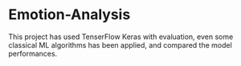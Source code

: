 # Emotion-Analysis
This project has used TenserFlow Keras with evaluation, even some classical ML algorithms has been applied, and compared the model performances. 
